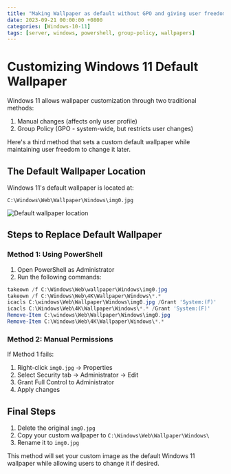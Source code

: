 ```yaml
---  
title: "Making Wallpaper as default without GPO and giving user freedom to change the wallpaper"  
date: 2023-09-21 00:00:00 +0800  
categories: [Windows-10-11]  
tags: [server, windows, powershell, group-policy, wallpapers]  
---
```

# Customizing Windows 11 Default Wallpaper

Windows 11 allows wallpaper customization through two traditional methods:
1. Manual changes (affects only user profile)
2. Group Policy (GPO - system-wide, but restricts user changes)

Here's a third method that sets a custom default wallpaper while maintaining user freedom to change it later.

## The Default Wallpaper Location
Windows 11's default wallpaper is located at:
```
C:\Windows\Web\Wallpaper\Windows\img0.jpg
```

![Default wallpaper location](https://cdn.hashnode.com/res/hashnode/image/upload/v1693301054371/1d9ffe33-6c93-4130-9554-faec2ed1e9a5.png)

## Steps to Replace Default Wallpaper

### Method 1: Using PowerShell
1. Open PowerShell as Administrator
2. Run the following commands:
```powershell
takeown /f C:\Windows\Web\wallpaper\Windows\img0.jpg
takeown /f C:\Windows\Web\4K\Wallpaper\Windows\*.*
icacls C:\windows\Web\Wallpaper\Windows\img0.jpg /Grant 'System:(F)'
icacls C:\Windows\Web\4K\Wallpaper\Windows\*.* /Grant 'System:(F)'
Remove-Item C:\windows\Web\Wallpaper\Windows\img0.jpg
Remove-Item C:\Windows\Web\4K\Wallpaper\Windows\*.*
```

### Method 2: Manual Permissions
If Method 1 fails:
1. Right-click `img0.jpg` → Properties
2. Select Security tab → Administrator → Edit
3. Grant Full Control to Administrator
4. Apply changes

## Final Steps
1. Delete the original `img0.jpg`
2. Copy your custom wallpaper to `C:\Windows\Web\Wallpaper\Windows\`
3. Rename it to `img0.jpg`

This method will set your custom image as the default Windows 11 wallpaper while allowing users to change it if desired.

